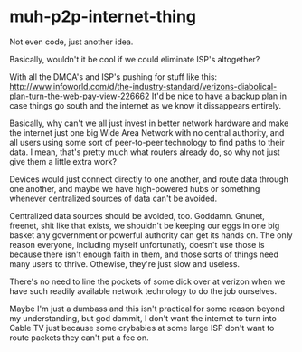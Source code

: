 muh-p2p-internet-thing
======================

Not even code, just another idea.

Basically, wouldn't it be cool if we could eliminate ISP's altogether?

With all the DMCA's and ISP's pushing for stuff like this:
http://www.infoworld.com/d/the-industry-standard/verizons-diabolical-plan-turn-the-web-pay-view-226662
It'd be nice to have a backup plan in case things go south and the internet as we know it dissappears entirely.

Basically, why can't we all just invest in better network hardware and make the internet just one big Wide Area Network
with no central authority, and all users using some sort of peer-to-peer technology to find paths to their data.
I mean, that's pretty much what routers already do, so why not just give them a little extra work?

Devices would just connect directly to one another, and route data through one another, and maybe we have
high-powered hubs or something whenever centralized sources of data can't be avoided.

Centralized data sources should be avoided, too.  Goddamn. Gnunet, freenet, shit like that exists,
we shouldn't be keeping our eggs in one big basket any government or powerful authority can get its hands on.
The only reason everyone, including myself unfortunatly, doesn't use those is because there isn't enough
faith in them, and those sorts of things need many users to thrive.  Othewise, they're just slow and useless.

There's no need to line the pockets of some dick over at verizon when we have such readily available network
technology to do the job ourselves.

Maybe I'm just a dumbass and this isn't practical for some reason beyond my understanding, but god dammit,
I don't want the internet to turn into Cable TV just because some crybabies at some large ISP don't want
to route packets they can't put a fee on.
